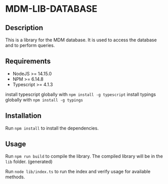 # MDM-LIB-DATABASE

## Description

This is a library for the MDM database. It is used to access the database and to perform queries.

## Requirements

- NodeJS >= 14.15.0
- NPM >= 6.14.8
- Typescript >= 4.1.3

install typescript globally with `npm install -g typescript`
install typings globally with `npm install -g typings`

## Installation

Run `npm install` to install the dependencies.

## Usage

Run `npm run build` to compile the library. The compiled library will be in the `lib` folder. (generated) 

Run `node lib/index.ts` to run the index and verify usage for available methods.